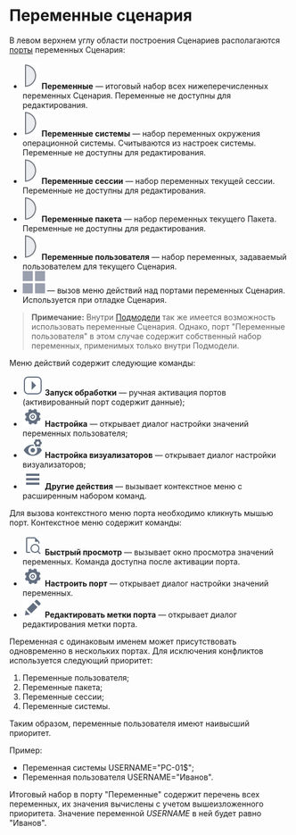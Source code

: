 # Переменные сценария

В левом верхнем углу области построения Сценариев располагаются [порты](../ports/README.md) переменных Сценария:

* ![ ](../../images/icons/app/node/ports/outputs/variable_inactive.svg) **Переменные** — итоговый набор всех нижеперечисленных переменных Сценария. Переменные не доступны для редактирования.
* ![ ](../../images/icons/app/node/ports/outputs/variable_inactive.svg) **Переменные системы** — набор переменных окружения операционной системы. Считываются из настроек системы. Переменные не доступны для редактирования.
* ![ ](../../images/icons/app/node/ports/outputs/variable_inactive.svg) **Переменные сессии** — набор переменных текущей сессии. Переменные не доступны для редактирования.
* ![ ](../../images/icons/app/node/ports/outputs/variable_inactive.svg) **Переменные пакета** —  набор переменных текущего Пакета. Переменные не доступны для редактирования.
* ![ ](../../images/icons/app/node/ports/outputs/variable_inactive.svg) **Переменные пользователя** — набор переменных, задаваемый пользователем для текущего Сценария.
* ![ ](../../images/icons/app/node/ports/submodel-port/submodel-port_20x20.svg) — вызов меню действий над портами переменных Сценария. Используется при отладке Сценария.

>**Примечание:** Внутри [Подмодели](../../processors/control/submodel.md) так же имеется возможность использовать переменные Сценария. Однако, порт "Переменные пользователя" в этом случае содержит собственный набор переменных, применимых только внутри Подмодели.

Меню действий содержит следующие команды:

* ![ ](../../images/icons/toolbar-controls/launch-node_default.svg) **Запуск обработки** — ручная активация портов (активированный порт содержит данные);
* ![ ](../../images/icons/toolbar-controls/setup_default.svg) **Настройка** — открывает диалог настройки значений переменных пользователя;
* ![ ](../../images/icons/toolbar-controls/configure-viewers_default.svg) **Настройка визуализаторов** — открывает диалог настройки визуализаторов;
* ![ ](../../images/icons/toolbar-controls/rows_default.svg) **Другие действия** — вызывает контекстное меню с расширенным набором команд.

Для вызова контекстного меню порта необходимо кликнуть мышью порт. Контекстное меню содержит команды:

* ![ ](../../images/icons/toolbar-controls/show-fast-viewer_default.svg) **Быстрый просмотр** — вызывает окно просмотра значений переменных. Команда доступна после активации порта.
* ![ ](../../images/icons/toolbar-controls/setup_default.svg) **Настроить порт** — открывает диалог настройки значений переменных.
* ![ ](../../images/icons/toolbar-controls/edit_default.svg) **Редактировать метки порта** — открывает диалог редактирования метки порта.

Переменная с одинаковым именем может присутствовать одновременно в нескольких портах. Для исключения конфликтов используется следующий приоритет:

1. Переменные пользователя;
2. Переменные пакета;
3. Переменные сессии;
4. Переменные системы.

Таким образом, переменные пользователя имеют наивысший приоритет.

Пример:

* Переменная системы USERNAME="PC-01$";
* Переменная пользователя USERNAME="Иванов".

Итоговый набор в порту "Переменные" содержит перечень всех переменных, их значения вычислены с учетом вышеизложенного приоритета. Значение переменной *USERNAME* в ней будет равно "Иванов".
